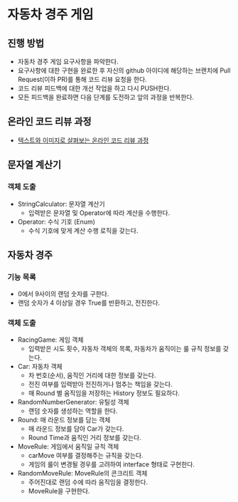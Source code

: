 # 자동차 경주 게임
## 진행 방법
* 자동차 경주 게임 요구사항을 파악한다.
* 요구사항에 대한 구현을 완료한 후 자신의 github 아이디에 해당하는 브랜치에 Pull Request(이하 PR)를 통해 코드 리뷰 요청을 한다.
* 코드 리뷰 피드백에 대한 개선 작업을 하고 다시 PUSH한다.
* 모든 피드백을 완료하면 다음 단계를 도전하고 앞의 과정을 반복한다.

## 온라인 코드 리뷰 과정
* [텍스트와 이미지로 살펴보는 온라인 코드 리뷰 과정](https://github.com/next-step/nextstep-docs/tree/master/codereview)

## 문자열 계산기  

### 객체 도출

* StringCalculator: 문자열 계산기
    * 입력받은 문자열 및 Operator에 따라 계산을 수행한다.
* Operator: 수식 기호 (Enum)
    * 수식 기호에 맞게 계산 수행 로직을 갖는다.

## 자동차 경주

### 기능 목록
* 0에서 9사이의 랜덤 숫자를 구한다.  
* 랜덤 숫자가 4 이상일 경우 True를 반환하고, 전진한다.

### 객체 도출  
* RacingGame: 게임 객체
  * 입력받은 시도 횟수, 자동차 객체의 목록, 자동차가 움직이는 룰 규칙 정보를 갖는다.  
* Car: 자동차 객체  
  * 차 번호(순서), 움직인 거리에 대한 정보를 갖는다.
  * 전진 여부를 입력받아 전진하거나 멈추는 책임을 갖는다.
  * 매 Round 별 움직임을 저장하는 History 정보도 필요하다.  
* RandomNumberGenerator: 유틸성 객체  
  * 랜덤 숫자를 생성하는 역할을 한다.
* Round: 매 라운드 정보를 담는 객체  
  * 매 라운드 정보를 담아 Car가 갖는다.
  * Round Time과 움직인 거리 정보를 갖는다.  
* MoveRule: 게임에서 움직일 규칙 객체  
  * carMove 여부를 결정해주는 규칙을 갖는다.  
  * 게임의 룰이 변경될 경우를 고려하여 interface 형태로 구현한다.  
* RandomMoveRule: MoveRule의 콘크리트 객체  
  * 주어진대로 랜덤 수에 따라 움직임을 결정한다.  
  * MoveRule을 구현한다.